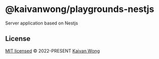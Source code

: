 # @kaivanwong/playgrounds-nestjs

Server application based on Nestjs

## License

[MIT licensed](./LICENSE) © 2022-PRESENT [Kaivan Wong](https://github.com/kaivanwong)